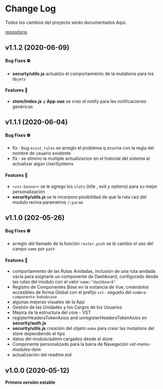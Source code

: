 # Change Log

Todos los cambios del proyecto serán documentados Aquí.

[repositorio](https://192.168.150.29/leandro/vst-project.git)

## v1.1.2 (2020-06-09)

#### Bug Fixes :no_entry: 
- **securty/utils.js** actualizo el comportamiento de la mutations para los `Objets`

#### Features :rocket: 
- **store/index.js** y **App.vue** se creo el notify para las notificaciones genéricas



## v1.1.1 (2020-06-04)

#### Bug Fixes :no_entry: 
- fix : bug `exist_rules` se arreglo el problema q ocurria con la regla del nombre de usuario existente
- fix : se elimino la multiple actualizacion en el historial del sistema al actualizar algún UserSystems

#### Features :rocket: 
- `<vst-banner>` se le agrego los `slots` (title , exit y options) para su mejor personalización
- **security/utils.js** se le incorporo posibilidad de que la ruta raiz del modulo reciva parametros `/:param`

## v1.1.0 (202-05-26)

#### Bug Fixes :no_entry: 

- arreglo del llamado de la función `router.push` se le cambio el uso del campo `name` por `path`

#### Features :rocket: 

- comportamiento de las Rutas Anidadas, inclusión de una ruta anidada vacía para asignarle un componente de Dashboard, configurado desde las rutas del modulo con el valor `name:"dashboard"`
- Registro de Componentes *Base* en la instancia de Vue, creándolos accesibles de forma Global con el prefijo `vst-` seguido del `nombre-componente-kebabcase` 
- algunas mejoras visuales de la App
- Gestión de las Unidades y los Cargos de los Usuarios
- Mejora de la estructura del core - VST
- registerHeadersTokenAxios and unregisterHeadersTokenAxios en **security/auth.js**
- **security/utils.js** creación del objeto `make` para crear las mutations del store dependiendo el tipo
- datos del modulo/admin cargados desde el store
- Componente personalizado para la barra de Navegación *vst-menu-modules-item*
- actualización del readme.md

## v1.0.0 (2020-05-12)

 **Primera versión estable**